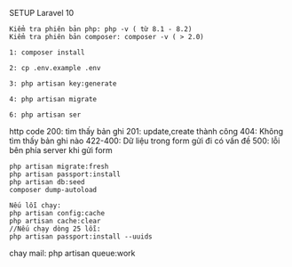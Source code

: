 SETUP Laravel 10

    Kiểm tra phiên bản php: php -v ( từ 8.1 - 8.2)
    Kiểm tra phiên bản composer: composer -v ( > 2.0)

    1: composer install

    2: cp .env.example .env

    3: php artisan key:generate

    4: php artisan migrate

    6: php artisan ser

http code
200: tìm thấy bản ghi
201: update,create thành công
404: Không tìm thấy bản ghi nào
422-400: Dữ liệu trong form gửi đi có vấn đề
500: lỗi bên phía server khi gửi form


    php artisan migrate:fresh
    php artisan passport:install
    php artisan db:seed
    composer dump-autoload

    Nếu lỗi chạy:
    php artisan config:cache
    php artisan cache:clear
    //Nếu chạy dòng 25 lỗi: 
    php artisan passport:install --uuids
 chay mail: php artisan queue:work